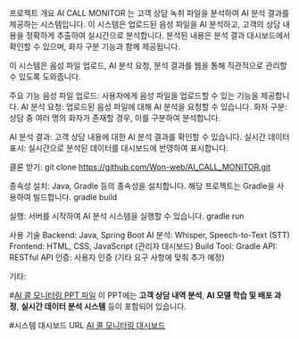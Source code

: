 프로젝트 개요
AI CALL MONITOR 는 고객 상담 녹취 파일을 분석하여 AI 분석 결과를 제공하는 시스템입니다. 이 시스템은 업로드된 음성 파일을 AI 분석하고, 고객의 상담 내용을 정확하게 추출하여 실시간으로 분석합니다. 분석된 내용은 분석 결과 대시보드에서 확인할 수 있으며, 화자 구분 기능과 함께 제공됩니다.

이 시스템은 음성 파일 업로드, AI 분석 요청, 분석 결과를 웹을 통해 직관적으로 관리할 수 있도록 도와줍니다.

주요 기능
음성 파일 업로드: 사용자에게 음성 파일을 업로드할 수 있는 기능을 제공합니다.
AI 분석 요청: 업로드된 음성 파일에 대해 AI 분석을 요청할 수 있습니다.
화자 구분: 상담 중 여러 명의 화자가 존재할 경우, 이를 구분하여 분석합니다.

AI 분석 결과: 고객 상담 내용에 대한 AI 분석 결과를 확인할 수 있습니다.
실시간 데이터 표시: 실시간으로 분석된 데이터를 대시보드에 반영하여 표시합니다.

클론 받기:
git clone https://github.com/Won-web/AI_CALL_MONITOR.git

종속성 설치:
Java, Gradle 등의 종속성을 설치합니다. 해당 프로젝트는 Gradle을 사용하여 빌드합니다.
gradle build

실행:
서버를 시작하여 AI 분석 시스템을 실행할 수 있습니다.
gradle run

사용 기술
Backend: Java, Spring Boot
AI 분석: Whisper, Speech-to-Text (STT)
Frontend: HTML, CSS, JavaScript (관리자 대시보드)
Build Tool: Gradle
API: RESTful API
인증: 사용자 인증 (기타 요구 사항에 맞춰 추가 예정)

기타:

#[AI 콜 모니터링 PPT 파일](docs/AI콜모니터링_기능소개.pptx)
이 PPT에는 **고객 상담 내역 분석**, **AI 모델 학습 및 배포 과정**, **실시간 데이터 분석 시스템** 등이 포함되어 있습니다.

#시스템 대시보드 URL
[AI 콜 모니터링 대시보드](http://dev.skyand.co.kr:8012/dashboard)


